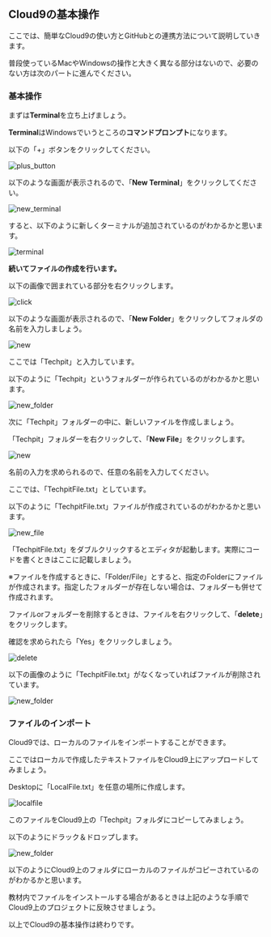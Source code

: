 ## Cloud9の基本操作

ここでは、簡単なCloud9の使い方とGitHubとの連携方法について説明していきます。

普段使っているMacやWindowsの操作と大きく異なる部分はないので、必要のない方は次のパートに進んでください。

### 基本操作

まずは**Terminal**を立ち上げましょう。

**Terminal**はWindowsでいうところの**コマンドプロンプト**になります。

以下の「+」ボタンをクリックしてください。

![plus_button](asset/plus_button.png)


以下のような画面が表示されるので、「**New Terminal**」をクリックしてください。

![new_terminal](asset/new_terminal.png)

すると、以下のように新しくターミナルが追加されているのがわかるかと思います。

![terminal](asset/terminal.png)

**続いてファイルの作成を行います。**

以下の画像で囲まれている部分を右クリックします。

![click](asset/click.png)

以下のような画面が表示されるので、「**New Folder**」をクリックしてフォルダの名前を入力しましょう。

![new](asset/new.png)

ここでは「Techpit」と入力しています。

以下のように「Techpit」というフォルダーが作られているのがわかるかと思います。

![new_folder](asset/new_folder.png)

次に「Techpit」フォルダーの中に、新しいファイルを作成しましょう。

「Techpit」フォルダーを右クリックして、「**New File**」をクリックします。

![new](asset/new.png)

名前の入力を求められるので、任意の名前を入力してください。

ここでは、「TechpitFile.txt」としています。

以下のように「TechpitFile.txt」ファイルが作成されているのがわかるかと思います。

![new_file](asset/new_file.png)

「TechpitFile.txt」をダブルクリックするとエディタが起動します。実際にコードを書くときはここに記載しましょう。

※ファイルを作成するときに、「Folder/File」とすると、指定のFolderにファイルが作成されます。指定したフォルダーが存在しない場合は、フォルダーも併せて作成されます。

ファイルorフォルダーを削除するときは、ファイルを右クリックして、「**delete**」をクリックします。

確認を求められたら「Yes」をクリックしましょう。

![delete](asset/delete.png)

以下の画像のように「TechpitFile.txt」がなくなっていればファイルが削除されています。

![new_folder](asset/new_folder.png)

### ファイルのインポート

Cloud9では、ローカルのファイルをインポートすることができます。

ここではローカルで作成したテキストファイルをCloud9上にアップロードしてみましょう。

Desktopに「LocalFile.txt」を任意の場所に作成します。

![localfile](asset/localfile.png)

このファイルをCloud9上の「Techpit」フォルダにコピーしてみましょう。

以下のようにドラック＆ドロップします。

![new_folder](asset/movefile.png)

以下のようにCloud9上のフォルダにローカルのファイルがコピーされているのがわかるかと思います。

教材内でファイルをインストールする場合があるときは上記のような手順でCloud9上のプロジェクトに反映させましょう。

以上でCloud9の基本操作は終わりです。


